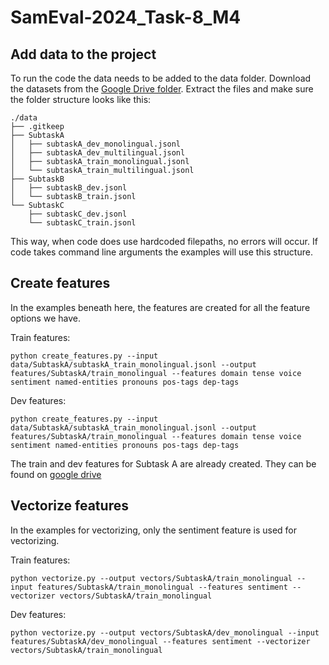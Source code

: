 # SamEval-2024_Task-8_M4

## Add data to the project
To run the code the data needs to be added to the data folder. Download the datasets from the [Google Drive folder](https://drive.google.com/drive/folders/14DulzxuH5TDhXtviRVXsH5e2JTY2POLi). Extract the files and make sure the folder structure looks like this:

```
./data
├── .gitkeep
├── SubtaskA
│   ├── subtaskA_dev_monolingual.jsonl
│   ├── subtaskA_dev_multilingual.jsonl
│   ├── subtaskA_train_monolingual.jsonl
│   └── subtaskA_train_multilingual.jsonl
├── SubtaskB
│   ├── subtaskB_dev.jsonl
│   └── subtaskB_train.jsonl
└── SubtaskC
    ├── subtaskC_dev.jsonl
    └── subtaskC_train.jsonl
```

This way, when code does use hardcoded filepaths, no errors will occur. If code takes command line arguments the examples will use this structure. 

## Create features
In the examples beneath here, the features are created for all the feature options we have.

Train features: 

```
python create_features.py --input data/SubtaskA/subtaskA_train_monolingual.jsonl --output features/SubtaskA/train_monolingual --features domain tense voice sentiment named-entities pronouns pos-tags dep-tags
```

Dev features:
```
python create_features.py --input data/SubtaskA/subtaskA_train_monolingual.jsonl --output features/SubtaskA/train_monolingual --features domain tense voice sentiment named-entities pronouns pos-tags dep-tags
```

The train and dev features for Subtask A are already created. They can be found on [google drive](https://drive.google.com/drive/folders/1Xzuq8QXmhnyHFHn96p61FO3Pi7JRilpN?usp=sharing)

## Vectorize features
In the examples for vectorizing, only the sentiment feature is used for vectorizing.

Train features:
```
python vectorize.py --output vectors/SubtaskA/train_monolingual --input features/SubtaskA/train_monolingual --features sentiment --vectorizer vectors/SubtaskA/train_monolingual     
```

Dev features:
```
python vectorize.py --output vectors/SubtaskA/dev_monolingual --input features/SubtaskA/dev_monolingual --features sentiment --vectorizer vectors/SubtaskA/train_monolingual     
```